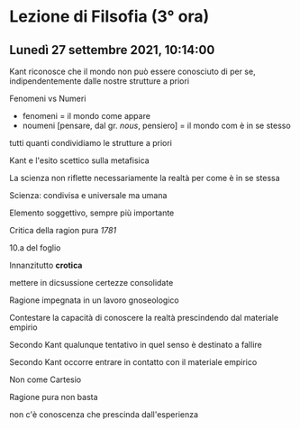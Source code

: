# Lezione di Filsofia (3° ora) 
## Lunedì 27 settembre 2021, 10:14:00

Kant riconosce che il mondo non può essere conosciuto di per se, indipendentemente dalle nostre strutture a priori


Fenomeni vs Numeri
* fenomeni = il mondo come appare
* noumeni [pensare, dal gr. _nous_, pensiero] = il mondo com è in se stesso

tutti quanti condividiamo le strutture a priori

Kant e l'esito scettico sulla metafisica


La scienza non riflette necessariamente la realtà per come è in se stessa

Scienza: condivisa e universale ma umana

Elemento soggettivo, sempre più importante


Critica della ragion pura _1781_

10.a del foglio

Innanzitutto **crotica**

mettere in dicsussione certezze consolidate

Ragione impegnata in un lavoro gnoseologico


Contestare la capacità di conoscere la realtà prescindendo dal materiale empirio

Secondo Kant qualunque tentativo in quel senso è destinato a fallire

Secondo Kant occorre entrare in contatto con il materiale empirico

Non come Cartesio

Ragione pura non basta

non c'è conoscenza che prescinda dall'esperienza

<!--stackedit_data:
eyJoaXN0b3J5IjpbLTEzMDkzNjE0MDMsLTE0MTU5MzEyMDAsMT
c0MTE4MDU5Nl19
-->